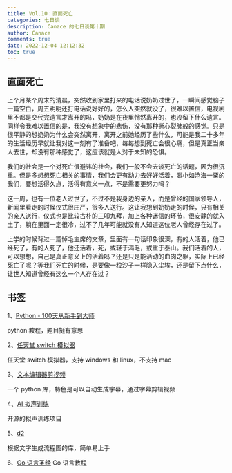 ```yaml
---
title: Vol.10：直面死亡
categories: 七日谈
description: Canace 的七日谈第十期
author: Canace
comments: true
date: 2022-12-04 12:12:32
toc: true
---
```

## 直面死亡

上个月某个周末的清晨，突然收到家里打来的电话说奶奶过世了，一瞬间感觉脑子一篇空白，周五明明还打电话说好好的，怎么人突然就没了，很难以置信，电视剧里不都是交代完遗言才离开的吗，奶奶是在夜里悄然离开的，也没留下什么遗言。同样令我难以置信的是，我没有想象中的悲伤，没有那种撕心裂肺般的感觉。只是很平静的想奶奶为什么会突然离开，离开之前她经历了些什么，可能是我二十多年的生活经历早就让我对这一刻有了准备吧，每每想到死亡会很心痛，但是真正当亲人去世，却没有那种感觉了，这应该就是人对于未知的恐惧。

我们的社会是一个对死亡很避讳的社会，我们一般不会去谈死亡的话题，因为很沉重。但是多想想死亡相关的事情，我们会更有动力去好好活着，渺小如沧海一粟的我们，要想活得久点，活得有意义一点，不是需要更努力吗？

这一周，也有一位老人过世了，不过不是我身边的亲人，而是曾经的国家领导人，新闻里看走的时候仪式很庄严，很多人送行。这让我想到奶奶走的时候，只有相关的亲人送行，仪式也是比较古朴的三叩九拜，加上各种迷信的环节，很安静的就入土了，躺在里面一定很冷，过不了几年可能就没有人知道这位老人曾经存在过了。

上学的时候背过一篇悼毛主席的文章，里面有一句话印象很深，有的人活着，他已经死了，有的人死了，他还活着，死，或轻于鸿毛，或重于泰山。我们活着的人，可以想想，自己是真正意义上的活着吗？还是只是能活动的血肉之躯，实际上已经死亡了呢？等我们死亡的时候，是要像一粒沙子一样隐入尘埃，还是留下点什么，让世人知道曾经有这么一个人存在过？

## 书签

1、[Python - 100天从新手到大师](https://github.com/jackfrued/Python-100-Days)

python 教程，题目挺有意思

2、[任天堂 switch 模拟器](https://github.com/Ryujinx/Ryujinx)

任天堂 switch 模拟器，支持 windows 和 linux，不支持 mac

3、[文本编辑器剪视频](https://github.com/mli/autocut)

一个 python 库，特色是可以自动生成字幕，通过字幕剪辑视频

4、[AI 拟声训练](https://github.com/babysor/MockingBird)

开源的拟声训练项目

5、[d2](https://d2lang.com/tour/intro/)

根据文字生成流程图的库，简单易上手

6、[Go 语言圣经](https://books.studygolang.com/gopl-zh/ch1/ch1-03.html)
Go 语言教程